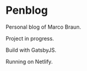 # Penblog

Personal blog of Marco Braun.

Project in progress.

Build with GatsbyJS.

Running on Netlify.
